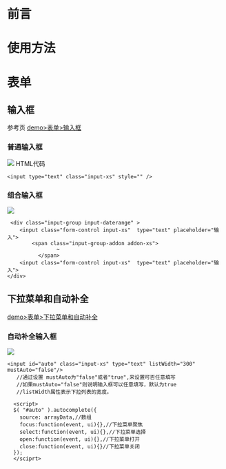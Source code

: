 
# 前言

# 使用方法



# 表单

## 输入框
参考页 [demo>表单>输入框][1]

### 普通输入框
![][2]
HTML代码

``` html?linenums
<input type="text" class="input-xs" style="" />
```
### 组合输入框
![][3]
```html?linenums
 <div class="input-group input-daterange" >
  	<input class="form-control input-xs"  type="text" placeholder="输入">
  		<span class="input-group-addon addon-xs">
                ~
          </span>
  	<input class="form-control input-xs"  type="text" placeholder="输入">
</div>
```

## 下拉菜单和自动补全
[demo>表单>下拉菜单和自动补全][4]
### 自动补全输入框
![][5]

``` html?linenums
<input id="auto" class="input-xs" type="text" listWidth="300" mustAuto="false"/>
   //通过设置 mustAuto为"false"或者"true",来设置可否任意填写
   //如果mustAuto="false"则说明输入框可以任意填写，默认为true
   //listWidth属性表示下拉列表的宽度。

  <script>
  $( "#auto" ).autocomplete({
    source: arrayData,//数组
    focus:function(event, ui){},//下拉菜单聚焦
    select:function(event, ui){},//下拉菜单选择
    open:function(event, ui){},//下拉菜单打开
    close:function(event, ui){}//下拉菜单关闭
  });
  </sciprt>
```









  [1]: http://tonyyang.cn/test/oa/main/#demo/form/input
  [2]: https://www.github.com/codertony/5i5j-document/raw/master/images/1513673749252.jpg
  [3]: https://www.github.com/codertony/5i5j-document/raw/master/images/1513673973879.jpg
  [4]: http://tonyyang.cn/test/oa/main/#demo/form/selectorAuto
  [5]: https://www.github.com/codertony/5i5j-document/raw/master/images/1513674183449.jpg
